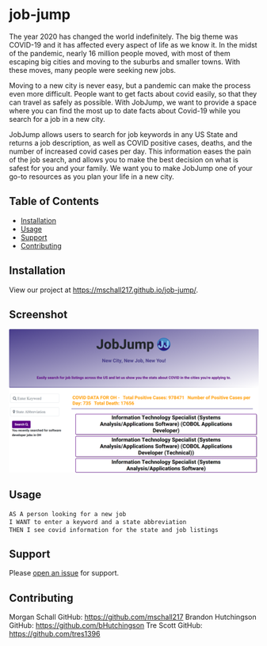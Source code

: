# job-jump

The year 2020 has changed the world indefinitely. The big theme was COVID-19 and it has affected every aspect of life as we know it. In the midst of the pandemic, nearly 16 million people moved, with most of them escaping big cities and moving to the suburbs and smaller towns. With these moves, many people were seeking new jobs. 

Moving to a new city is never easy, but a pandemic can make the process even more difficult. People want to get facts about covid easily, so that they can travel as safely as possible. With JobJump, we want to provide a space where you can find the most up to date facts about Covid-19 while you search for a job in a new city. 

JobJump allows users to search for job keywords in any US State and returns a job description, as well as COVID positive cases, deaths, and the number of increased covid cases per day. This information eases the pain of the job search, and allows you to make the best decision on what is safest for you and your family. We want you to make JobJump one of your go-to resources as you plan your life in a new city.   

## Table of Contents

- [Installation](#installation)
- [Usage](#usage)
- [Support](#support)
- [Contributing](#contributing)

## Installation

View our project at https://mschall217.github.io/job-jump/.

## Screenshot 

![screenshot](images/sitescreenshot.png)


## Usage
    AS A person looking for a new job
    I WANT to enter a keyword and a state abbreviation
	THEN I see covid information for the state and job listings
		


## Support

Please [open an issue](https://github.com/mschall217/job-jump/issues) for support.

## Contributing

Morgan Schall GitHub: https://github.com/mschall217
Brandon Hutchingson GitHub: https://github.com/bHutchingson
Tre Scott GitHub: https://github.com/tres1396
